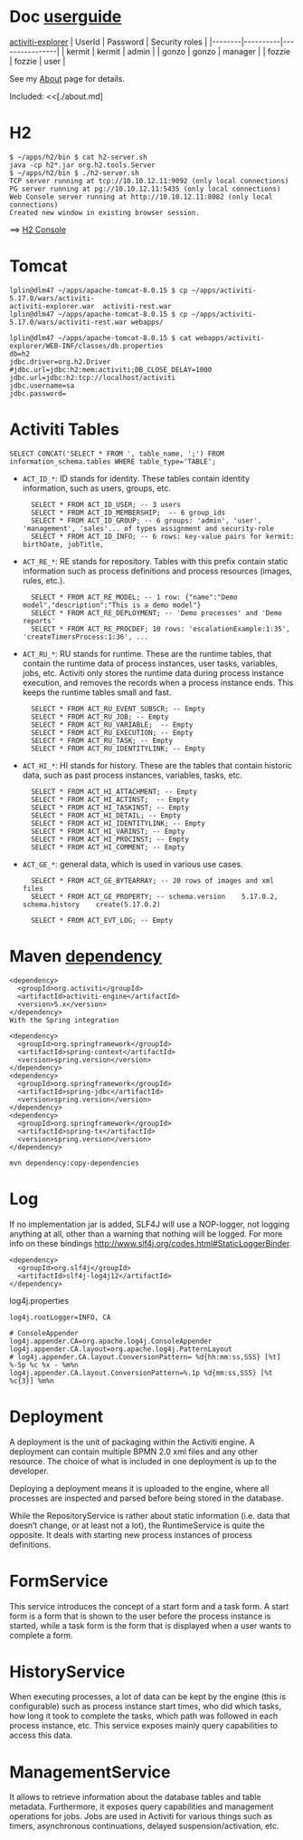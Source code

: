 # Doc [userguide](http://activiti.org/userguide/)
[activiti-explorer](http://localhost:8080/activiti-explorer/)
| UserId | Password | Security roles |
|--------|----------|----------------|
| kermit | kermit   | admin          |
| gonzo  | gonzo    | manager        |
| fozzie | fozzie   | user           |

See my [About](./about.md) page for details.

Included:
<<[./about.md]

# H2
	$ ~/apps/h2/bin $ cat h2-server.sh 
	java -cp h2*.jar org.h2.tools.Server
	$ ~/apps/h2/bin $ ./h2-server.sh 
	TCP server running at tcp://10.10.12.11:9092 (only local connections)
	PG server running at pg://10.10.12.11:5435 (only local connections)
	Web Console server running at http://10.10.12.11:8082 (only local connections)
	Created new window in existing browser session.
==> [H2 Console](http://localhost:8082/)

# Tomcat
	lplin@dlm47 ~/apps/apache-tomcat-8.0.15 $ cp ~/apps/activiti-5.17.0/wars/activiti-
	activiti-explorer.war  activiti-rest.war      
	lplin@dlm47 ~/apps/apache-tomcat-8.0.15 $ cp ~/apps/activiti-5.17.0/wars/activiti-rest.war webapps/

	lplin@dlm47 ~/apps/apache-tomcat-8.0.15 $ cat webapps/activiti-explorer/WEB-INF/classes/db.properties
	db=h2
	jdbc.driver=org.h2.Driver
	#jdbc.url=jdbc:h2:mem:activiti;DB_CLOSE_DELAY=1000
	jdbc.url=jdbc:h2:tcp://localhost/activiti
	jdbc.username=sa
	jdbc.password=

# Activiti Tables
	SELECT CONCAT('SELECT * FROM ', table_name, ';') FROM information_schema.tables WHERE table_type='TABLE';

* `ACT_ID_*`: ID stands for identity. These tables contain identity information, such as users, groups, etc.

		SELECT * FROM ACT_ID_USER; -- 3 users
		SELECT * FROM ACT_ID_MEMBERSHIP;  -- 6 group_ids
		SELECT * FROM ACT_ID_GROUP; -- 6 groups: 'admin', 'user', 'management', 'sales'... of types assignment and security-role
		SELECT * FROM ACT_ID_INFO; -- 6 rows: key-value pairs for kermit: birthDate, jobTitle,
* `ACT_RE_*`: RE stands for repository. Tables with this prefix contain static information such as process definitions and process resources (images, rules, etc.).

		SELECT * FROM ACT_RE_MODEL; -- 1 row: {"name":"Demo model","description":"This is a demo model"}
		SELECT * FROM ACT_RE_DEPLOYMENT; -- 'Demo processes' and 'Demo reports'
		SELECT * FROM ACT_RE_PROCDEF; 10 rows: 'escalationExample:1:35', 'createTimersProcess:1:36', ...
* `ACT_RU_*`: RU stands for runtime. These are the runtime tables, that contain the runtime data of process instances, user tasks, variables, jobs, etc. Activiti only stores the runtime data during process instance execution, and removes the records when a process instance ends. This keeps the runtime tables small and fast.

		SELECT * FROM ACT_RU_EVENT_SUBSCR; -- Empty
		SELECT * FROM ACT_RU_JOB; -- Empty
		SELECT * FROM ACT_RU_VARIABLE;  -- Empty
		SELECT * FROM ACT_RU_EXECUTION; -- Empty
		SELECT * FROM ACT_RU_TASK; -- Empty
		SELECT * FROM ACT_RU_IDENTITYLINK; -- Empty

* `ACT_HI_*`: HI stands for history. These are the tables that contain historic data, such as past process instances, variables, tasks, etc.

		SELECT * FROM ACT_HI_ATTACHMENT; -- Empty
		SELECT * FROM ACT_HI_ACTINST;  -- Empty
		SELECT * FROM ACT_HI_TASKINST; -- Empty
		SELECT * FROM ACT_HI_DETAIL; -- Empty
		SELECT * FROM ACT_HI_IDENTITYLINK; -- Empty
		SELECT * FROM ACT_HI_VARINST; -- Empty
		SELECT * FROM ACT_HI_PROCINST; -- Empty
		SELECT * FROM ACT_HI_COMMENT; -- Empty

* `ACT_GE_*`: general data, which is used in various use cases.

		SELECT * FROM ACT_GE_BYTEARRAY; -- 20 rows of images and xml files
		SELECT * FROM ACT_GE_PROPERTY; -- schema.version	5.17.0.2, schema.history	create(5.17.0.2)

		SELECT * FROM ACT_EVT_LOG; -- Empty

# Maven [dependency](http://www.activiti.org/community.html#maven.repository)
	<dependency>
	  <groupId>org.activiti</groupId>
	  <artifactId>activiti-engine</artifactId>
	  <version>5.x</version>
	</dependency>
	With the Spring integration

	<dependency>
	  <groupId>org.springframework</groupId>
	  <artifactId>spring-context</artifactId>
	  <version>spring.version</version>
	</dependency>
	<dependency>
	  <groupId>org.springframework</groupId>
	  <artifactId>spring-jdbc</artifactId>
	  <version>spring.version</version>
	</dependency>
	<dependency>
	  <groupId>org.springframework</groupId>
	  <artifactId>spring-tx</artifactId>
	  <version>spring.version</version>
	</dependency>

	mvn dependency:copy-dependencies

# Log
If no implementation jar is added, SLF4J will use a NOP-logger, not logging anything at all, other than a warning that nothing will be logged. For more info on these bindings http://www.slf4j.org/codes.html#StaticLoggerBinder.

	<dependency>
	  <groupId>org.slf4j</groupId>
	  <artifactId>slf4j-log4j12</artifactId>
	</dependency>

log4j.properties

	log4j.rootLogger=INFO, CA

	# ConsoleAppender
	log4j.appender.CA=org.apache.log4j.ConsoleAppender
	log4j.appender.CA.layout=org.apache.log4j.PatternLayout
	# log4j.appender.CA.layout.ConversionPattern= %d{hh:mm:ss,SSS} [%t] %-5p %c %x - %m%n
	log4j.appender.CA.layout.ConversionPattern=%.1p %d{mm:ss,SSS} [%t %c{3}] %m%n

# Deployment
A deployment is the unit of packaging within the Activiti engine. A deployment can contain multiple BPMN 2.0 xml files and any other resource. The choice of what is included in one deployment is up to the developer. 

Deploying a deployment means it is uploaded to the engine, where all processes are inspected and parsed before being stored in the database. 

While the RepositoryService is rather about static information (i.e. data that doesn’t change, or at least not a lot), the RuntimeService is quite the opposite. It deals with starting new process instances of process definitions.

# FormService
This service introduces the concept of a start form and a task form. A start form is a form that is shown to the user before the process instance is started, while a task form is the form that is displayed when a user wants to complete a form.

# HistoryService
When executing processes, a lot of data can be kept by the engine (this is configurable) such as process instance start times, who did which tasks, how long it took to complete the tasks, which path was followed in each process instance, etc. This service exposes mainly query capabilities to access this data.

# ManagementService
It allows to retrieve information about the database tables and table metadata. Furthermore, it exposes query capabilities and management operations for jobs. Jobs are used in Activiti for various things such as timers, asynchronous continuations, delayed suspension/activation, etc.

